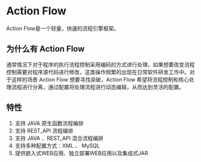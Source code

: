 # Action Flow

Action Flow是一个轻量，快速的流程引擎框架。

## 为什么有 Action Flow

通常情况下对于程序的执行流程控制采用编码的方式进行处理，如果想要改变流程控制需要对程序源代码进行修改，这类操作频繁的出现在日常软件研发工作中。对于这样的场景 Action Flow 想要寻找突破，Action Flow 希望将流程控制和核心处理流程进行分离，通过配置将处理流程进行动态编辑，从而达到灵活的配置。



## 特性
1. 支持 JAVA 原生函数流程编排
2. 支持 REST_API 流程编排
3. 支持 JAVA 、REST_API 混合流程编排
4. 支持多种配置方式：XML 、 MySQL
5. 提供嵌入式WEB应用、独立部署WEB应用以及集成式JAR

